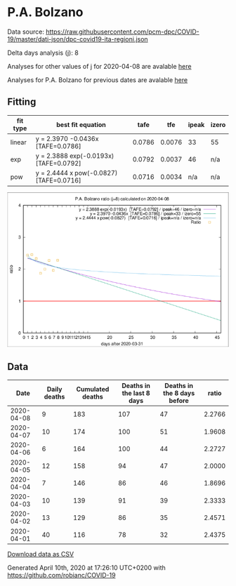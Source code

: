 # P.A. Bolzano

Data source: https://raw.githubusercontent.com/pcm-dpc/COVID-19/master/dati-json/dpc-covid19-ita-regioni.json

Delta days analysis (j): 8

Analyses for other values of j for 2020-04-08 are avalable [here](../README.md)

Analyses for P.A. Bolzano for previous dates are avalable [here](../../README.md)

## Fitting 
|fit type|best fit equation|tafe|tfe|ipeak|izero|
|-------|-----|--------|------|---|---|
|linear|y = 2.3970 -0.0436x  [TAFE=0.0786]|0.0786|0.0076|33|55|
|exp|y = 2.3888 exp(-0.0193x)  [TAFE=0.0792]|0.0792|0.0037|46|n/a|
|pow|y = 2.4444 x pow(-0.0827)  [TAFE=0.0716]|0.0716|0.0034|n/a|n/a|

![Plot](COVID-19_p.a._bolzano_j8_2020-04-08.png)

## Data
|Date|Daily deaths|Cumulated deaths|Deaths in the last 8 days|Deaths in the 8 days before|ratio|
|----|----------|-----------|-------|--------------------|-----|
|2020-04-08|9|183|107|47|2.2766|
|2020-04-07|10|174|100|51|1.9608|
|2020-04-06|6|164|100|44|2.2727|
|2020-04-05|12|158|94|47|2.0000|
|2020-04-04|7|146|86|46|1.8696|
|2020-04-03|10|139|91|39|2.3333|
|2020-04-02|13|129|86|35|2.4571|
|2020-04-01|40|116|78|32|2.4375|

[Download data as CSV](COVID-19_p.a._bolzano_j8_2020-04-08.csv)

Generated April 10th, 2020 at 17:26:10 UTC+0200 with https://github.com/robianc/COVID-19
